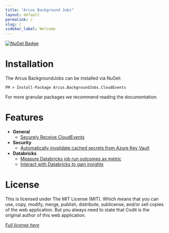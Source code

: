 ```yaml
---
title: "Arcus Background Jobs"
layout: default
permalink: /
slug: /
sidebar_label: Welcome
---
```


[![NuGet Badge](https://buildstats.info/nuget/Arcus.BackgroundJobs.CloudEvents?includePreReleases=true)](https://www.nuget.org/packages/Arcus.BackgroundJobs.CloudEvents/)

# Installation

The Arcus BackgroundJobs can be installed via NuGet:

```shell
PM > Install-Package Arcus.BackgroundJobs.CloudEvents
```

For more granular packages we recommend reading the documentation.

# Features

- **General**
    - [Securely Receive CloudEvents](./02-Features/01-General/receive-cloudevents-job.md)
- **Security**
    - [Automatically invalidate cached secrets from Azure Key Vault](./02-Features/02-Security/auto-invalidate-secrets.md)
- **Databricks**
    - [Measure Databricks job run outcomes as metric](./02-Features/03-Databricks/job-metrics.md)
    - [Interact with Databricks to gain insights](./02-Features/03-Databricks/gain-insights.md)

# License
This is licensed under The MIT License (MIT). Which means that you can use, copy, modify, merge, publish, distribute, sublicense, and/or sell copies of the web application. But you always need to state that Codit is the original author of this web application.

*[Full license here](https://github.com/arcus-azure/arcus.backgroundjobs/blob/master/LICENSE)*
